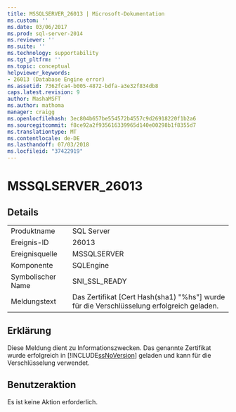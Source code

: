 ```yaml
---
title: MSSQLSERVER_26013 | Microsoft-Dokumentation
ms.custom: ''
ms.date: 03/06/2017
ms.prod: sql-server-2014
ms.reviewer: ''
ms.suite: ''
ms.technology: supportability
ms.tgt_pltfrm: ''
ms.topic: conceptual
helpviewer_keywords:
- 26013 (Database Engine error)
ms.assetid: 7362fca4-b005-4872-bdfa-a3e32f834db8
caps.latest.revision: 9
author: MashaMSFT
ms.author: mathoma
manager: craigg
ms.openlocfilehash: 3ec804b657be554572b4557c9d26918220f1b2a6
ms.sourcegitcommit: f8ce92a2f935616339965d140e00298b1f8355d7
ms.translationtype: MT
ms.contentlocale: de-DE
ms.lasthandoff: 07/03/2018
ms.locfileid: "37422919"
---
```

# <a name="mssqlserver26013"></a>MSSQLSERVER_26013
    
## <a name="details"></a>Details  
  
|||  
|-|-|  
|Produktname|SQL Server|  
|Ereignis-ID|26013|  
|Ereignisquelle|MSSQLSERVER|  
|Komponente|SQLEngine|  
|Symbolischer Name|SNI_SSL_READY|  
|Meldungstext|Das Zertifikat [Cert Hash(sha1) "%hs"] wurde für die Verschlüsselung erfolgreich geladen.|  
  
## <a name="explanation"></a>Erklärung  
 Diese Meldung dient zu Informationszwecken. Das genannte Zertifikat wurde erfolgreich in [!INCLUDE[ssNoVersion](../../includes/ssnoversion-md.md)] geladen und kann für die Verschlüsselung verwendet.  
  
## <a name="user-action"></a>Benutzeraktion  
 Es ist keine Aktion erforderlich.  
  
  
